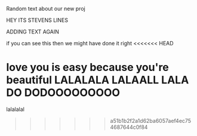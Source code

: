 Random text about our new proj


HEY ITS STEVENS LINES

ADDING TEXT AGAIN


if you can see this then we might have done it right
<<<<<<< HEAD



love you is easy because you're beautiful  LALALALA LALAALL LALA DO DODOOOOOOOOO
=======
lalalalal
>>>>>>> a51b1b2f2a1d62ba6057aef4ec754687644c0f84

